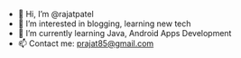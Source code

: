 - 👋 Hi, I’m @rajatpatel
- 👀 I’m interested in blogging, learning new tech 
- 🌱 I’m currently learning Java, Android Apps Development
- 📫 Contact me: prajat85@gmail.com

<!---
rajatpatel/rajatpatel is a ✨ special ✨ repository because its `README.md` (this file) appears on your GitHub profile.
You can click the Preview link to take a look at your changes.
--->
